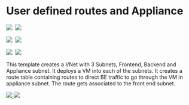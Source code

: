 # User defined routes and Appliance

<IMG SRC="https://azbotstorage.blob.core.windows.net/badges/201-userdefined-routes-appliance/PublicLastTestDate.svg" />&nbsp;
<IMG SRC="https://azbotstorage.blob.core.windows.net/badges/201-userdefined-routes-appliance/PublicDeployment.svg" />&nbsp;

<IMG SRC="https://azbotstorage.blob.core.windows.net/badges/201-userdefined-routes-appliance/FairfaxLastTestDate.svg" />&nbsp;
<IMG SRC="https://azbotstorage.blob.core.windows.net/badges/201-userdefined-routes-appliance/FairfaxDeployment.svg" />&nbsp;

<IMG SRC="https://azbotstorage.blob.core.windows.net/badges/201-userdefined-routes-appliance/BestPracticeResult.svg" />&nbsp;
<IMG SRC="https://azbotstorage.blob.core.windows.net/badges/201-userdefined-routes-appliance/CredScanResult.svg" />&nbsp;

This template creates a VNet with 3 Subnets, Frontend, Backend and Appliance subnet. It deploys a VM into each of the subnets. It creates a route table containing routes to direct BE traffic to go through the VM in appliance subnet. The route gets associated to the front end subnet. 

<a href="https://portal.azure.com/#create/Microsoft.Template/uri/https%3A%2F%2Fraw.githubusercontent.com%2FAzure%2Fazure-quickstart-templates%2Fmaster%2F201-userdefined-routes-appliance%2Fazuredeploy.json" target="_blank">
    <img src="http://azuredeploy.net/deploybutton.png"/>
</a>
<a href="http://armviz.io/#/?load=https%3A%2F%2Fraw.githubusercontent.com%2FAzure%2Fazure-quickstart-templates%2Fmaster%2F201-userdefined-routes-appliance%2Fazuredeploy.json" target="_blank">
    <img src="http://armviz.io/visualizebutton.png"/>
</a>
